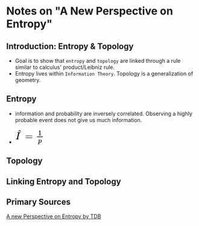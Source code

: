 # Notes on "A New Perspective on Entropy"

## Introduction: Entropy & Topology

- Goal is to show that `entropy` and `topology` are linked through a rule similar to calculus' product/Leibniz rule.
- Entropy lives within `Information Theory`. Topology is a generalization of geometry.

## Entropy

- information and probability are inversely correlated. Observing a highly probable event does not give us much information.
  
- <!-- $\hat{I} = \frac{1}{p}$ --> <img style="transform: translateY(0.1em); background: white;" src="../svg/dIJqFDWoWN.svg">

## Topology

## Linking Entropy and Topology

## Primary Sources

[A new Perspective on Entropy by TDB](https://math3ma.institute/wp-content/uploads/2022/02/bradley_spring22.pdf)
